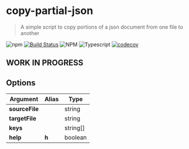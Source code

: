 # copy-partial-json

 > A simple script to copy portions of a json document from one file to another

![npm](https://img.shields.io/npm/v/copy-partial-json)
[![Build Status](https://travis-ci.com/Roaders/copy-partial-json.svg?branch=master)](https://travis-ci.com/Roaders/copy-partial-json)
![NPM](https://img.shields.io/npm/l/copy-partial-json)
![Typescript](https://img.shields.io/badge/types-TypeScript-blue)
[![codecov](https://codecov.io/gh/Roaders/copy-partial-json/branch/master/graph/badge.svg?token=06AMYJTIUK)](https://codecov.io/gh/Roaders/copy-partial-json/)

## WORK IN PROGRESS

[//]: ####ts-command-line-args_write-markdown_replaceBelow  

## Options

| Argument | Alias | Type |
|-|-|-|
| **sourceFile** | | string |
| **targetFile** | | string |
| **keys** | | string[] |
| **help** | **h** | boolean |

[//]: ####ts-command-line-args_write-markdown_replaceAbove  
